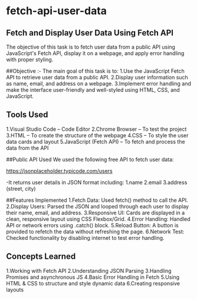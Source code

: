 # fetch-api-user-data

## Fetch and Display User Data Using Fetch API
 The objective of this task is to fetch user data from a public API using JavaScript's Fetch API, display it on a webpage, and apply error handling with proper styling.

##Objective :-
The main goal of this task is to:
1.Use the JavaScript Fetch API to retrieve user data from a public API.
2.Display user information such as name, email, and address on a webpage.
3.Implement error handling and make the interface user-friendly and well-styled using HTML, CSS, and JavaScript.

## Tools Used
1.Visual Studio Code – Code Editor
2.Chrome Browser – To test the project
3.HTML – To create the structure of the webpage
4.CSS – To style the user data cards and layout
5.JavaScript (Fetch API) – To fetch and process the data from the API

##Public API Used
We used the following free API to fetch user data:

https://jsonplaceholder.typicode.com/users

-It returns user details in JSON format including:
1.name
2.email
3.address (street, city)

##Features Implemented
1.Fetch Data: Used fetch() method to call the API.
2.Display Users: Parsed the JSON and looped through each user to display their name, email, and address.
3.Responsive UI: Cards are displayed in a clean, responsive layout using CSS Flexbox/Grid.
4.Error Handling: Handled API or network errors using .catch() block.
5.Reload Button: A button is provided to refetch the data without refreshing the page.
6.Network Test: Checked functionality by disabling internet to test error handling.

## Concepts Learned
1.Working with Fetch API
2.Understanding JSON Parsing
3.Handling Promises and asynchronous JS
4.Basic Error Handling in Fetch
5.Using HTML & CSS to structure and style dynamic data
6.Creating responsive layouts



